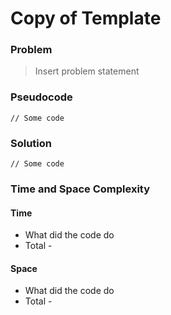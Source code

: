 # Copy of Template

### Problem

> Insert problem statement

### Pseudocode

```
// Some code

```

### Solution

```
// Some code
```

### Time and Space Complexity

#### Time

* What did the code do
* Total -&#x20;

#### Space

* What did the code do
* Total -

